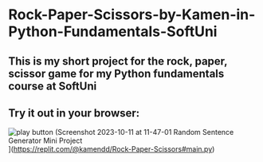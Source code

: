 # Rock-Paper-Scissors-by-Kamen-in-Python-Fundamentals-SoftUni
## This is my short project for the rock, paper, scissor game for my Python fundamentals course at SoftUni

## Try it out in your browser:

![play button (Screenshot 2023-10-11 at 11-47-01 Random Sentence Generator Mini Project](https://github.com/Kamend1/Rock-Paper-Scissors-by-Kamen-in-Python-Fundamentals-SoftUni/assets/142220912/3350ddf4-3ab2-45fa-b0b1-50ad7c4c6daf)](https://replit.com/@kamendd/Rock-Paper-Scissors#main.py)

